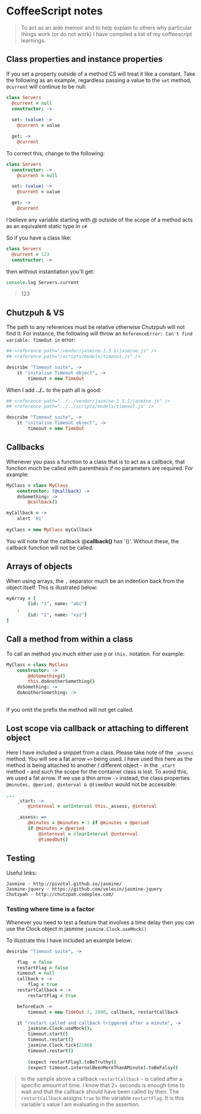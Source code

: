 
# CoffeeScript notes

> To act as an aide memoir and to help explain to others why particular things work (or do not work) I have compiled a list of my coffeescript learnings.

## Class properties and instance properties

If you set a property outside of a method CS will treat it like a constant.  Take the following as an example, regardless passing a value to the `set` method, `@current` will continue to be null:

```coffeescript
class Servers
  @current = null
  constructor: ->
    
  set: (value) ->
    @current = value

  get: ->
    @current    
```

To correct this, change to the following:
```coffeescript
class Servers  
  constructor: ->
    @current = null

  set: (value) ->
    @current = value

  get: ->
    @current    
```

I believe any variable starting with @ outside of the scope of a method acts as an equivalent static type in `c#` 

So if you have a class like:

```coffeescript
class Servers
  @current = 123
  constructor: ->    
```
then without instantiation you'll get: 
```coffeescript
console.log Servers.current
```
> 123


## Chutzpuh & VS

The path to any references must be relative otherwise Chutzpuh will not find it.  For instance, the following will throw an `ReferenceError: Can't find variable: TimeOut in` error:

```coffeescript
## <reference path="/vendor/jasmine-1.3.1/jasmine.js" />
## <reference path="/scripts/models/timeout.js" />

describe "Timeout suite", ->
    it "initalise Timeout object", ->
        timeout = new TimeOut
```

When I add **../..** to the path all is good:
```coffeescript
## <reference path="../../vendor/jasmine-1.3.1/jasmine.js" />
## <reference path="../../scripts/models/timeout.js" />

describe "Timeout suite", ->
    it "initalise Timeout object", ->
        timeout = new TimeOut
```

## Callbacks

Whenever you pass a function to a class that is to act as a callback, that function much be called with parenthesis if no parameters are required.  For example:

```coffeescript
MyClass = class MyClass
	constructor: (@callback) ->
	doSomething: ->
		@callback()

myCallback = ->
	alert 'Hi'
	
myClass = new MyClass myCallback
``` 

You will note that the callback @**callback()** has '()'.  Without these, the callback function will not be called. 

## Arrays of objects

When using arrays, the `,` separator much be an indention back from the object itself.  This is illustrated below:
 
```coffeescript
myArray = [
		{id: "1", name: "abc"}
	,
		{id: "1", name: "xyz"}
]

```

## Call a method from within a class

To call an method you much either use `@` or `this.` notation. For example:

```coffeescript
MyClass = class MyClass
	constructor: ->
		@doSomething()
		this.doAnotherSomething()
	doSomething: ->
	doAnotherSomething: ->
		
```
If you omit the prefix the method will not get called.

## Lost scope via callback or attaching to different object

Here I have included a snippet from a class.  Please take note of the `_assess` method.  You will see a fat arrow `=>` being used.  I have used this here as the method is being attached to another / different object - in the `_start` method - and such the scope for the container class is lost. To avoid this, we used a fat arrow.  If we use a thin arrow `->` instead, the class properties `@minutes, @period, @interval & @timedOut` would not be accessible: 

```coffeescript
...
	_start: ->
		@internval = setInterval this._assess, @interval        

    _assess: =>                
        @minutes = @minutes + 1 if @minutes < @period
        if @minutes > @period            
            @internval = clearInterval @internval
            @timedOut() 
```


## Testing

Useful links:
    
	Jasmine - http://pivotal.github.io/jasmine/
	Jasmine-jquery - https://github.com/velesin/jasmine-jquery
	Chutzpah - http://chutzpah.codeplex.com/

### Testing where time is a factor

Whenever you need to test a feature that involves a time delay then you can use the Clock object in jasmine `jasmine.Clock.useMock()`

To illustrate this I have included an example below:

```coffeescript
describe "Timeout suite", ->   

 	flag  = false   
    restartFlag = false     
    timeout = null
    callback = ->
        flag = true
    restartCallback = ->
        restartFlag = true

    beforeEach ->
        timeout = new TimeOut 2, 2000, callback, restartCallback    

    it "restart called and callback triggered after a minute", ->   
        jasmine.Clock.useMock();
        timeout.start()
        timeout.restart()
        jasmine.Clock.tick(2100)
        timeout.restart()
                
        (expect restartFlag).toBeTruthy()        
        (expect timeout.internalBeenMoreThanAMinute).toBeFalsy()
```

> In the sample above a callback `restartCallback` - is called after a specific amount of time.  I know that 2+ seconds is enough time to wait and that the callback should have been called by then.  The `restartCallback` assigns `true` to the variable `restartFlag`.  It is this variable's value I am evaluating in the assertion. 
